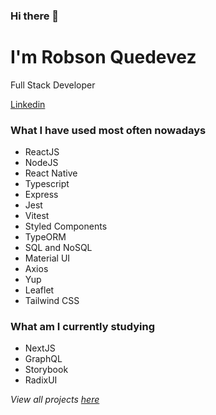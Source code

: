 ### Hi there 👋

# I'm Robson Quedevez

Full Stack Developer

[Linkedin](https://www.linkedin.com/in/robson-quedevez-de-alcantara/)

### What I have used most often nowadays

- ReactJS
- NodeJS
- React Native
- Typescript
- Express
- Jest
- Vitest
- Styled Components
- TypeORM
- SQL and NoSQL
- Material UI
- Axios
- Yup
- Leaflet
- Tailwind CSS

### What am I currently studying

- NextJS
- GraphQL
- Storybook
- RadixUI

_View all projects [here](https://github.com/robsonquedevez?tab=repositories)_
